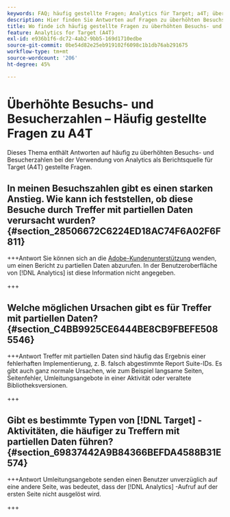 ```yaml
---
keywords: FAQ; häufig gestellte Fragen; Analytics für Target; a4T; überhöht; Besuch; Besucher; partieller Treffer; verwaist; Waise; partielle Treffer
description: Hier finden Sie Antworten auf Fragen zu überhöhten Besuchs- und Besucherzahlen bei der Verwendung von Analytics für [!DNL Target]  (A4T). Erfahren Sie, wie Sie "partielle Daten"minimieren.
title: Wo finde ich häufig gestellte Fragen zu überhöhten Besuchs- und Besucherzahlen mit A4T?
feature: Analytics for Target (A4T)
exl-id: e936b1f6-dc72-4ab2-9bb5-169d1710edbe
source-git-commit: 0be54d82e25eb919102f6098c1b1db76ab291675
workflow-type: tm+mt
source-wordcount: '206'
ht-degree: 45%

---
```


# Überhöhte Besuchs- und Besucherzahlen – Häufig gestellte Fragen zu A4T

Dieses Thema enthält Antworten auf häufig zu überhöhten Besuchs- und Besucherzahlen bei der Verwendung von Analytics als Berichtsquelle für Target (A4T) gestellte Fragen.

## In meinen Besuchszahlen gibt es einen starken Anstieg. Wie kann ich feststellen, ob diese Besuche durch Treffer mit partiellen Daten verursacht wurden? {#section_28506672C6224ED18AC74F6A02F6F811}

+++Antwort
Sie können sich an die [Adobe-Kundenunterstützung](/help/main/cmp-resources-and-contact-information.md#reference_ACA3391A00EF467B87930A450050077C) wenden, um einen Bericht zu partiellen Daten abzurufen. In der Benutzeroberfläche von [!DNL Analytics] ist diese Information nicht angegeben.

+++

## Welche möglichen Ursachen gibt es für Treffer mit partiellen Daten? {#section_C4BB9925CE6444BE8CB9FBEFE5085546}

+++Antwort
Treffer mit partiellen Daten sind häufig das Ergebnis einer fehlerhaften Implementierung, z. B. falsch abgestimmte Report Suite-IDs. Es gibt auch ganz normale Ursachen, wie zum Beispiel langsame Seiten, Seitenfehler, Umleitungsangebote in einer Aktivität oder veraltete Bibliotheksversionen.

+++

## Gibt es bestimmte Typen von [!DNL Target] -Aktivitäten, die häufiger zu Treffern mit partiellen Daten führen? {#section_69837442A9B84366BEFDA4588B31E574}

+++Antwort
Umleitungsangebote senden einen Benutzer unverzüglich auf eine andere Seite, was bedeutet, dass der [!DNL Analytics] -Aufruf auf der ersten Seite nicht ausgelöst wird.

+++